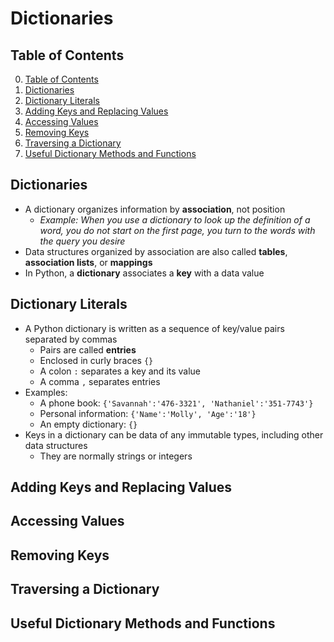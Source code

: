 # Dictionaries

## Table of Contents

0. [Table of Contents](#table-of-contents)
1. [Dictionaries](#dictionaries-1)
2. [Dictionary Literals](#dictionary-literals)
3. [Adding Keys and Replacing Values](#adding-keys-and-replacing-values)
4. [Accessing Values](#accessing-values)
5. [Removing Keys](#removing-keys)
6. [Traversing a Dictionary](#traversing-a-dictionary)
7. [Useful Dictionary Methods and Functions](#useful-dictionary-methods-and-functions)

## Dictionaries

- A dictionary organizes information by **association**, not position
    - *Example: When you use a dictionary to look up the definition of a word, you do not start on the first page, you turn to the words with the query you desire*
- Data structures organized by association are also called **tables**, **association lists**, or **mappings**
- In Python, a **dictionary** associates a **key** with a data value

## Dictionary Literals

- A Python dictionary is written as a sequence of key/value pairs separated by commas
    - Pairs are called **entries**
    - Enclosed in curly braces `{}`
    - A colon `:` separates a key and its value
    - A comma `,` separates entries
- Examples:
    - A phone book: `{'Savannah':'476-3321', 'Nathaniel':'351-7743'}`
    - Personal information: `{'Name':'Molly', 'Age':'18'}`
    - An empty dictionary: `{}`
- Keys in a dictionary can be data of any immutable types, including other data structures
    - They are normally strings or integers

## Adding Keys and Replacing Values

## Accessing Values

## Removing Keys

## Traversing a Dictionary

## Useful Dictionary Methods and Functions
